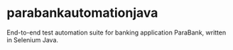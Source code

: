 # parabankautomationjava
End-to-end test automation suite for banking application ParaBank, written in Selenium Java. 
